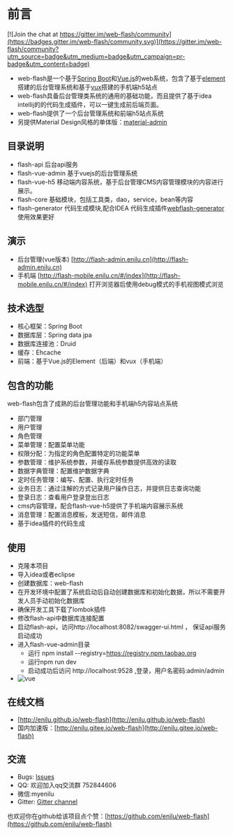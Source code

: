 # 前言

[![Join the chat at https://gitter.im/web-flash/community](https://badges.gitter.im/web-flash/community.svg)](https://gitter.im/web-flash/community?utm_source=badge&utm_medium=badge&utm_campaign=pr-badge&utm_content=badge)

- web-flash是一个基于[Spring Boot](https://spring.io/projects/spring-boot/)和[Vue.js](https://cn.vuejs.org)的web系统，包含了基于[element](https://element.eleme.cn/#/zh-CN)搭建的后台管理系统和基于[vux](https://vux.li)搭建的手机端h5站点
- web-flash具备后台管理类系统的通用的基础功能，而且提供了基于idea intellij的的代码生成插件，可以一键生成前后端页面。
- web-flash提供了一个后台管理系统和前端h5站点系统
- 另提供Material Design风格的单体版：[material-admin](https://github.com/enilu/material-admin)

## 目录说明
- flash-api 后台api服务
- flash-vue-admin 基于vuejs的后台管理系统
- flash-vue-h5 移动端内容系统，基于后台管理CMS内容管理模块的内容进行展示。
- flash-core 基础模块，包括工具类，dao，service，bean等内容
- flash-generator 代码生成模块,配合IDEA 代码生成插件[webflash-generator](https://plugins.jetbrains.com/plugin/12648-webflash-generator)使用效果更好

## 演示
- 后台管理(vue版本) [http://flash-admin.enilu.cn](http://flash-admin.enilu.cn)
- 手机端 [http://flash-mobile.enilu.cn/#/index](http://flash-mobile.enilu.cn/#/index) 打开浏览器后使用debug模式的手机视图模式浏览

## 技术选型
- 核心框架：Spring Boot
- 数据库层：Spring data jpa
- 数据库连接池：Druid
- 缓存：Ehcache
- 前端：基于Vue.js的Element（后端）和vux（手机端） 


## 包含的功能
web-flash包含了成熟的后台管理功能和手机端h5内容站点系统
- 部门管理
- 用户管理
- 角色管理
- 菜单管理：配置菜单功能
- 权限分配：为指定的角色配置特定的功能菜单
- 参数管理：维护系统参数，并缓存系统参数提供高效的读取
- 数据字典管理：配置维护数据字典
- 定时任务管理：编写、配置、执行定时任务
- 业务日志：通过注解的方式记录用户操作日志，并提供日志查询功能
- 登录日志：查看用户登录登出日志
- cms内容管理，配合flash-vue-h5提供了手机端内容展示系统
- 消息管理：配置消息模板，发送短信，邮件消息
- 基于idea插件的代码生成


## 使用
- 克隆本项目
- 导入idea或者eclipse
- 创建数据库：web-flash
- 在开发环境中配置了系统启动后自动创建数据库和初始化数据，所以不需要开发人员手动初始化数据库
- 确保开发工具下载了lombok插件
- 修改flash-api中数据库连接配置
- 启动flash-api，访问http://localhost:8082/swagger-ui.html ， 保证api服务启动成功
- 进入flash-vue-admin目录
    - 运行 npm install --registry=https://registry.npm.taobao.org
    - 运行npm run dev
    - 启动成功后访问 http://localhost:9528 ,登录，用户名密码:admin/admin 
- ![vue](http://www.enilu.cn/github/web-flash.gif)

## 在线文档
- [http://enilu.github.io/web-flash](http://enilu.github.io/web-flash)
- 国内加速版：[http://enilu.gitee.io/web-flash](http://enilu.gitee.io/web-flash)

## 交流
- Bugs: [Issues](https://github.com/enilu/web-flash/issues/new)
- QQ: 欢迎加入qq交流群 752844606
- 微信:myenilu
- Gitter: [Gitter channel](https://gitter.im/web-flash/community)


也欢迎你在github给该项目点个赞：[https://github.com/enilu/web-flash](https://github.com/enilu/web-flash)
